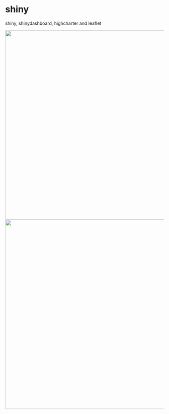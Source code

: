 # shiny
shiny, shinydashboard, highcharter and leaflet 

<img width = "600" heigth = "500" src = https://user-images.githubusercontent.com/37679460/135027392-2a417508-a515-4041-9fb6-e0e19c41f49d.png>
<img width = "600" heigth = "500" src = https://user-images.githubusercontent.com/37679460/135027399-d9c97743-4f2f-4d70-bb65-a0f269eb5eb0.png>
